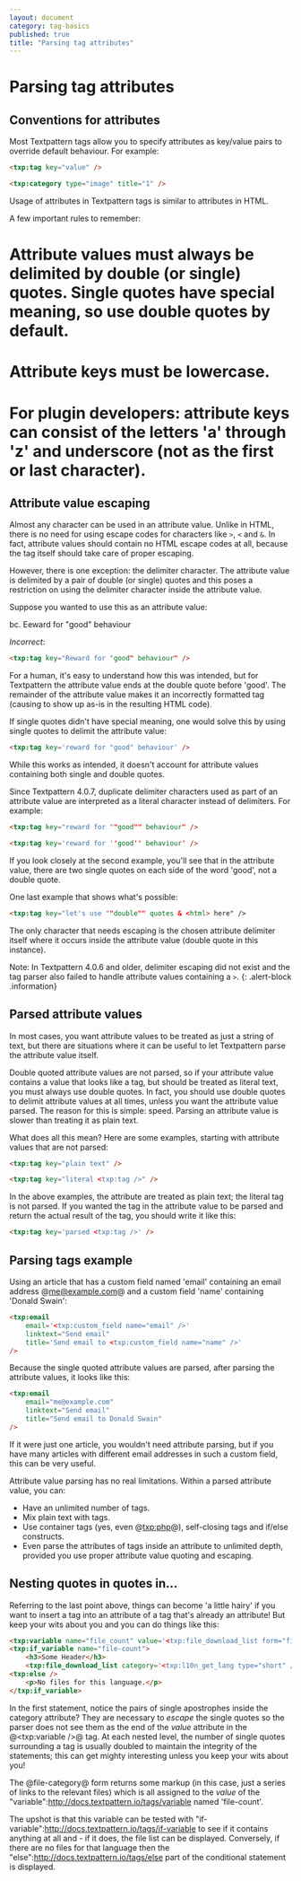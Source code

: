 ```yaml
---
layout: document
category: tag-basics
published: true
title: "Parsing tag attributes"
---
```


# Parsing tag attributes

## Conventions for attributes

Most Textpattern tags allow you to specify attributes as key/value pairs to override default behaviour. For example:

```html
<txp:tag key="value" />
```

```html
<txp:category type="image" title="1" />
```

Usage of attributes in Textpattern tags is similar to attributes in HTML.

A few important rules to remember:

# Attribute values must always be delimited by double (or single) quotes. Single quotes have special meaning, so use double quotes by default.
# Attribute keys must be lowercase.
# For plugin developers: attribute keys can consist of the letters 'a' through 'z' and underscore (not as the first or last character).

## Attribute value escaping

Almost any character can be used in an attribute value. Unlike in HTML, there is no need for using escape codes for characters like `>`, `<` and `&`. In fact, attribute values should contain no HTML escape codes at all, because the tag itself should take care of proper escaping.

However, there is one exception: the delimiter character. The attribute value is delimited by a pair of double (or single) quotes and this poses a restriction on using the delimiter character inside the attribute value.

Suppose you wanted to use this as an attribute value:

bc. Eeward for "good" behaviour

*Incorrect*:

```html
<txp:tag key="Reward for "good" behaviour" />
```

For a human, it's easy to understand how this was intended, but for Textpattern the attribute value ends at the double quote before 'good'. The remainder of the attribute value makes it an incorrectly formatted tag (causing to show up as-is in the resulting HTML code).

If single quotes didn't have special meaning, one would solve this by using single quotes to delimit the attribute value:

```html
<txp:tag key='reward for "good" behaviour' />
```

While this works as intended, it doesn't account for attribute values containing both single and double quotes.

Since Textpattern 4.0.7, duplicate delimiter characters used as part of an attribute value are interpreted as a literal character instead of delimiters. For example:

```html
<txp:tag key="reward for ""good"" behaviour" />
```

```html
<txp:tag key='reward for ''good'' behaviour' />
```

If you look closely at the second example, you'll see that in the attribute value, there are two single quotes on each side of the word 'good', not a double quote.

One last example that shows what's possible:

```html
<txp:tag key="let's use ""double"" quotes & <html> here" />
```

The only character that needs escaping is the chosen attribute delimiter itself where it occurs inside the attribute value (double quote in this instance).

Note: In Textpattern 4.0.6 and older, delimiter escaping did not exist and the tag parser also failed to handle attribute values containing a `>`.
{: .alert-block .information}

## Parsed attribute values

In most cases, you want attribute values to be treated as just a string of text, but there are situations where it can be useful to let Textpattern parse the attribute value itself.

Double quoted attribute values are not parsed, so if your attribute value contains a value that looks like a tag, but should be treated as literal text, you must always use double quotes. In fact, you should use double quotes to delimit attribute values at all times, unless you want the attribute value parsed. The reason for this is simple: speed. Parsing an attribute value is slower than treating it as plain text.

What does all this mean? Here are some examples, starting with attribute values that are not parsed:

```html
<txp:tag key="plain text" />
```

```html
<txp:tag key="literal <txp:tag />" />
```

In the above examples, the attribute are treated as plain text; the literal tag is not parsed. If you wanted the tag in the attribute value to be parsed and return the actual result of the tag, you should write it like this:

```html
<txp:tag key='parsed <txp:tag />' />
```

## Parsing tags example

Using an article that has a custom field named 'email' containing an email address @me@example.com@ and a custom field 'name' containing 'Donald Swain':

```html
<txp:email
    email='<txp:custom_field name="email" />'
    linktext="Send email"
    title='Send email to <txp:custom_field name="name" />'
/>
```

Because the single quoted attribute values are parsed, after parsing the attribute values, it looks like this:

```html
<txp:email
    email="me@example.com"
    linktext="Send email"
    title="Send email to Donald Swain"
/>
```

If it were just one article, you wouldn't need attribute parsing, but if you have many articles with different email addresses in such a custom field, this can be very useful.

Attribute value parsing has no real limitations. Within a parsed attribute value, you can:

* Have an unlimited number of tags.
* Mix plain text with tags.
* Use container tags (yes, even @<txp:php>@), self-closing tags and if/else constructs.
* Even parse the attributes of tags inside an attribute to unlimited depth, provided you use proper attribute value quoting and escaping.

## Nesting quotes in quotes in...

Referring to the last point above, things can become 'a little hairy' if you want to insert a tag into an attribute of a tag that's already an attribute! But keep your wits about you and you can do things like this:

```html
<txp:variable name="file_count" value='<txp:file_download_list form="file_cat" category=''<txp:l10n_get_lang type="short" />'' />' />
<txp:if_variable name="file-count">
    <h3>Some Header</h3>
    <txp:file_download_list category='<txp:l10n_get_lang type="short" />' wraptag="ul" break="li" />
<txp:else />
    <p>No files for this language.</p>
</txp:if_variable>
```

In the first statement, notice the pairs of single apostrophes inside the category attribute? They are necessary to *escape* the single quotes so the parser does not see them as the end of the *value* attribute in the @<txp:variable />@ tag. At each nested level, the number of single quotes surrounding a tag is usually doubled to maintain the integrity of the statements; this can get mighty interesting unless you keep your wits about you!

The @file-category@ form returns some markup (in this case, just a series of links to the relevant files) which is all assigned to the *value* of the "variable":http://docs.textpattern.io/tags/variable named 'file-count'.

The upshot is that this variable can be tested with "if-variable":http://docs.textpattern.io/tags/if-variable to see if it contains anything at all and - if it does, the file list can be displayed. Conversely, if there are no files for that language then the "else":http://docs.textpattern.io/tags/else part of the conditional statement is displayed.
